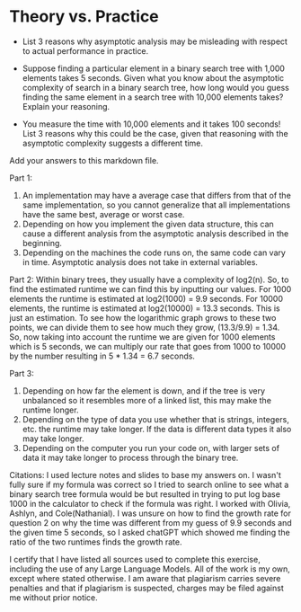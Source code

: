 # Theory vs. Practice

- List 3 reasons why asymptotic analysis may be misleading with respect to
  actual performance in practice.

- Suppose finding a particular element in a binary search tree with 1,000
  elements takes 5 seconds. Given what you know about the asymptotic complexity
  of search in a binary search tree, how long would you guess finding the same
  element in a search tree with 10,000 elements takes? Explain your reasoning.

- You measure the time with 10,000 elements and it takes 100 seconds! List 3
  reasons why this could be the case, given that reasoning with the asymptotic
  complexity suggests a different time.

Add your answers to this markdown file.


Part 1:
1. An implementation may have a average case that differs from that of the same implementation, so you cannot generalize that all implementations have the same best, average or worst case.
2. Depending on how you implement the given data structure, this can cause a different analysis from the asymptotic analysis described in the beginning.
3. Depending on the machines the code runs on, the same code can vary in time. Asymptotic analysis does not take in external variables.

Part 2:
Within binary trees, they usually have a complexity of log2(n). So, to find the estimated runtime we can find this by inputting our values. For 1000 elements the runtime is estimated at log2(1000) = 9.9 seconds. For 10000 elements, the runtime is estimated at log2(10000) = 13.3 seconds. This is just an estimation. To see how the logarithmic graph grows to these two points, we can divide them to see how much they grow, (13.3/9.9) = 1.34. So, now taking into account the runtime we are given for 1000 elements which is 5 seconds, we can multiply our rate that goes from 1000 to 10000 by the number resulting in 5 * 1.34 = 6.7 seconds. 

Part 3:
1. Depending on how far the element is down, and if the tree is very unbalanced so it resembles more of a linked list, this may make the runtime longer.
2. Depending on the type of data you use whether that is strings, integers, etc. the runtime may take longer. If the data is different data types it also may take longer. 
3. Depending on the computer you run your code on, with larger sets of data it may take longer to process through the binary tree.   

Citations:
I used lecture notes and slides to base my answers on. I wasn't fully sure if my formula was correct so I tried to search online to see what a binary search tree formula would be but resulted in trying to put log base 1000 in the calculator to check if the formula was right. I worked with Olivia, Ashlyn, and Cole(Nathanial). I was unsure on how to find the growth rate for question 2 on why the time was different from my guess of 9.9 seconds and the given time 5 seconds, so I asked chatGPT which showed me finding the ratio of the two runtimes finds the growth rate. 

I certify that I have listed all sources used to complete this exercise, including the use
of any Large Language Models. All of the work is my own, except where stated
otherwise. I am aware that plagiarism carries severe penalties and that if plagiarism is
suspected, charges may be filed against me without prior notice.
